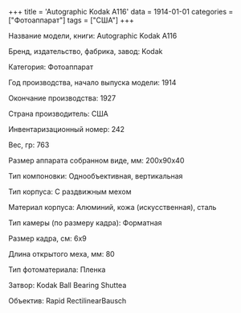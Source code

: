 +++
title = 'Autographic Kodak A116'
data = 1914-01-01
categories = ["Фотоаппарат"]
tags = ["США"]
+++

Название модели, книги: Autographic Kodak A116

Бренд, издательство, фабрика, завод: Kodak

Категория: Фотоаппарат

Год производства, начало выпуска модели: 1914

Окончание производства: 1927

Страна производитель: США

Инвентаризационный номер: 242

Вес, гр: 763

Размер аппарата  собранном виде, мм: 200х90х40

Тип компоновки: Однообъективная, вертикальная

Тип корпуса: С раздвижным мехом

Материал корпуса: Алюминий, кожа (искусственная), сталь

Тип камеры (по размеру кадра): Форматная

Размер кадра, см: 6х9

Длина открытого меха, мм: 80

Тип фотоматериала: Пленка

Затвор: Kodak Ball Bearing Shuttea

Объектив: Rapid RectilinearBausch

